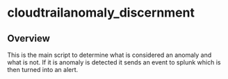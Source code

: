 # cloudtrailanomaly_discernment

## Overview

This is the main script to determine what is considered an anomaly and what is not. If it is anomaly is detected it sends an event to splunk which is then turned into an alert.